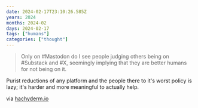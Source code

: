 ```yaml
---
date: 2024-02-17T23:10:26.585Z
years: 2024
months: 2024-02
days: 2024-02-17
tags: ["humans"]
categories: ["thought"]
---
```

> Only on #Mastodon do I see people judging others being on #Substack and #X, seemingly implying that they are better humans for not being on it.

Purist reductions of any platform and the people there to it's worst policy is lazy; it's harder and more meaningful to actually help. 

via [hachyderm.io](https://hachyderm.io/@liztai/111949132397479916)
